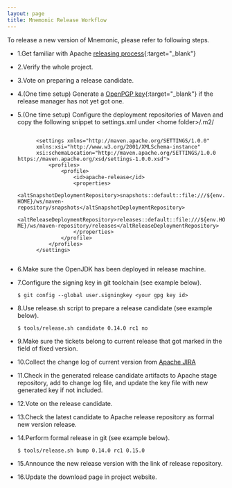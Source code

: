 ```yaml
---
layout: page
title: Mnemonic Release Workflow
---
```


To release a new version of Mnemonic, please refer to following steps.

* 1.Get familiar with Apache [releasing process](https://infra.apache.org/release-publishing.html){:target="_blank"}

* 2.Verify the whole project.

* 3.Vote on preparing a release candidate.

* 4.(One time setup) Generate a [OpenPGP key](https://infra.apache.org/openpgp.html#generate-key){:target="_blank"} if the release manager has not yet got one.

* 5.(One time setup) Configure the deployment repositories of Maven and copy the following snippet to settings.xml under &lt;home folder&gt;/.m2/

    <code class="xml">
        &lt;settings xmlns="http://maven.apache.org/SETTINGS/1.0.0"
        xmlns:xsi="http://www.w3.org/2001/XMLSchema-instance"
        xsi:schemaLocation="http://maven.apache.org/SETTINGS/1.0.0 https://maven.apache.org/xsd/settings-1.0.0.xsd"&gt;
            &lt;profiles&gt;
                &lt;profile&gt;
                    &lt;id&gt;apache-release&lt;/id&gt;
                    &lt;properties&gt;
                        &lt;altSnapshotDeploymentRepository&gt;snapshots::default::file:///${env.HOME}/ws/maven-repository/snapshots&lt;/altSnapshotDeploymentRepository&gt;
                        &lt;altReleaseDeploymentRepository&gt;releases::default::file:///${env.HOME}/ws/maven-repository/releases&lt;/altReleaseDeploymentRepository&gt;
                    &lt;/properties&gt;
                &lt;/profile&gt;
            &lt;/profiles&gt;
        &lt;/settings&gt;
    </code>

* 6.Make sure the OpenJDK has been deployed in release machine.

* 7.Configure the signing key in git toolchain (see example below).

    ```
    $ git config --global user.signingkey <your gpg key id>
    ```
* 8.Use release.sh script to prepare a release candidate (see example below).
    
    ```
    $ tools/release.sh candidate 0.14.0 rc1 no
    ```
* 9.Make sure the tickets belong to current release that got marked in the field of fixed version.

* 10.Collect the change log of current version from [Apache JIRA](https://issues.apache.org/jira/projects/MNEMONIC/versions/)

* 11.Check in the generated release candidate artifacts to Apache stage repository, add to change log file, and update the key file with new generated key if not included.

* 12.Vote on the release candidate.

* 13.Check the latest candidate to Apache release repository as formal new version release.

* 14.Perform formal release in git (see example below).
    
    ```
    $ tools/release.sh bump 0.14.0 rc1 0.15.0
    ```

* 15.Announce the new release version with the link of release repository.

* 16.Update the download page in project website.